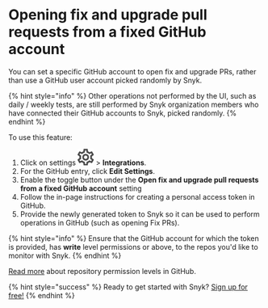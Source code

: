 # Opening fix and upgrade pull requests from a fixed GitHub account

You can set a specific GitHub account to open fix and upgrade PRs, rather than use a GitHub user account picked randomly by Snyk.

{% hint style="info" %}
Other operations not performed by the UI, such as daily / weekly tests, are still performed by Snyk organization members who have connected their GitHub accounts to Snyk, picked randomly.
{% endhint %}

To use this feature:

1. Click on settings ![](../../.gitbook/assets/cog_icon.png) &gt; **Integrations**. 
2. For the GitHub entry, click **Edit Settings**. 
3. Enable the toggle button under the **Open fix and upgrade pull requests from a fixed GitHub account** setting 
4. Follow the in-page instructions for creating a personal access token in GitHub. 
5. Provide the newly generated token to Snyk so it can be used to perform operations in GitHub \(such as opening Fix PRs\).

{% hint style="info" %}
Ensure that the GitHub account for which the token is provided, has **write** level permissions or above, to the repos you'd like to monitor with Snyk.
{% endhint %}

[Read more](integrations/git-repository-scm-integrations/github-integration/) about repository permission levels in GitHub.

{% hint style="success" %}
Ready to get started with Snyk? [Sign up for free!](https://snyk.io/login?cta=sign-up&loc=footer&page=support_docs_page)
{% endhint %}

